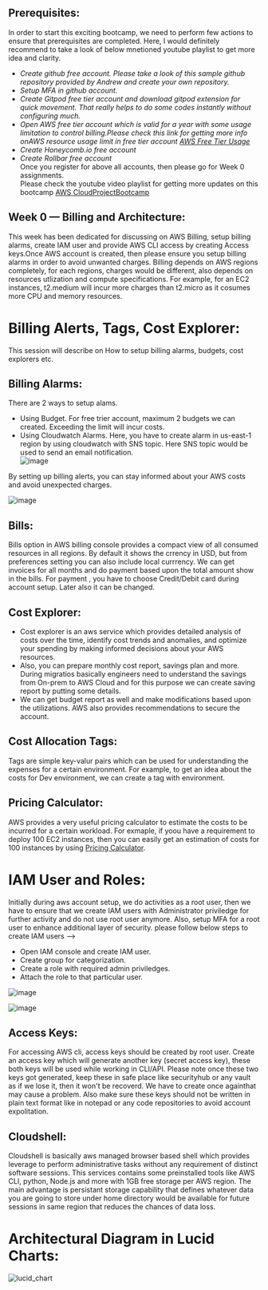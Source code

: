 ## **Prerequisites:**  
In order to start this exciting bootcamp, we need to perform few actions to ensure that prerequisites are completed.
Here, I would definitely recommend to take a look of below mnetioned youtube playlist to get more idea and clarity.  
- *Create github free account. Please take a look of this sample github repository provided by Andrew and create your own repository.* 
- *Setup MFA in github account.*  
- *Create Gitpod free tier account and download gitpod extension for quick movement. That really helps to do some codes instantly without configuring much.*  
- *Open AWS free tier account which is valid for a year with some usage limitation to control billing.Please check this link for getting more info onAWS resource usage limit in free tier account [AWS Free Tier Usage](https://aws.amazon.com/free/?all-free-tier.sort-by=item.additionalFields.SortRank&all-free-tier.sort-order=asc&awsf.Free%20Tier%20Types=*all&awsf.Free%20Tier%20Categories=*all)*  
- *Create Honeycomb.io free account*  
- *Create Rollbar free account*  
Once you register for above all accounts, then please go for Week 0 assignments.  
Please check the youtube video playlist for getting more updates on this bootcamp [AWS CloudProjectBootcamp](https://www.youtube.com/playlist?list=PLBfufR7vyJJ7k25byhRXJldB5AiwgNnWv)  

## Week 0 — Billing and Architecture:  
This week has been dedicated for discussing on AWS Billing, setup billing alarms, create IAM user and provide AWS CLI access by creating Access keys.Once AWS account is created, then please ensure you setup billing alarms in order to avoid unwanted charges. Billing depends on AWS regions completely, for each regions, charges would be different, also depends on resources utlization and compute specifications. For example, for an EC2 instances, t2.medium will incur more charges than t2.micro as it cosumes more CPU and memory resources.  

# **Billing Alerts, Tags, Cost Explorer:**  
This session will describe on How to setup billing alarms, budgets, cost explorers etc.  
## **Billing Alarms**:  
There are 2 ways to setup alams.  
- Using Budget. For free trier account, maximum 2 budgets we can created. Exceeding the limit will incur costs.  
- Using Cloudwatch Alarms. Here, you have to create alarm in us-east-1 region by using cloudwatch with SNS topic. Here SNS topic would be used to send an email notification.  
![image](https://user-images.githubusercontent.com/67305577/219559078-910c79d2-bf77-463d-934d-6757200eee71.png)
 
By setting up billing alerts, you can stay informed about your AWS costs and avoid unexpected charges.  

![image](https://user-images.githubusercontent.com/67305577/219075632-8973e54c-ea21-49dc-a955-b0484dac3fc2.png)    

## **Bills**:  
Bills option in AWS billing console provides a compact view of all consumed resources in all regions. By default it shows the crrency in USD, but from preferences setting you can also include local currrency. We can get invoices for all months and do payment based upon the total amount show in the bills. For payment , you have to choose Credit/Debit card during account setup. Later also it can be changed.

## **Cost Explorer**:  
- Cost explorer is an aws service which provides detailed analysis of costs over the time, identify cost trends and anomalies, and optimize your spending by making informed decisions about your AWS resources.  
- Also, you can prepare monthly cost report, savings plan and more. During migratios basically engineers need to understand the savings from On-prem to AWS Cloud and for this purpose we can create saving report by putting some details.  
- We can get budget report as well and make modifications based upon the utilizations. AWS also provides recommendations to secure the account.  

## **Cost Allocation Tags**:  
Tags are simple key-valur pairs which can be used for understanding the expenses for a certain environment. For example, to get an idea about the costs for Dev environment, we can create a tag with environment.

## **Pricing Calculator**:  
AWS provides a very useful pricing calculator to estimate the costs to be incurred for a certain workload. For exmaple, if yoou have a requirement to deploy 100 EC2 instances, then you can easily get an estimation of costs for 100 instances by using [Pricing Calculator](https://calculator.aws/#/).  

# **IAM User and Roles**:  
Initially during aws account setup, we do activities as a root user, then we have to ensure that we create IAM users with Administrator priviledge for further activity and do not use root user anymore. Also, setup MFA for a root user to enhance additional layer of security. please follow below steps to create IAM users -->  
- Open IAM console and create IAM user.
- Create group for categorization.
- Create a role with required admin priviledges.
- Attach the role to that particular user.  

![image](https://user-images.githubusercontent.com/67305577/219557476-452513f3-f8fb-4a56-8fd4-6ca409679765.png)

![image](https://user-images.githubusercontent.com/67305577/219076623-302d2b75-278b-44f1-9b26-d967d5d73fa6.png)

## **Access Keys**:  
For accessing AWS cli, access keys should be created by root user. Create an access key which will generate another key (secret access key), these both keys will be used while working in CLI/API. Please note once these two keys got generated, keep these in safe place like securityhub or any vault as if we lose it, then it won't be recoverd. We have to create once againthat may cause a problem. Also make sure these keys should not be written in plain text format like in notepad or any code repositories to avoid account expolitation.  

## **Cloudshell**:  
Cloudshell is basically aws managed browser based shell which provides leverage to perform administrative tasks without any requirement of distinct software sessions. This services contains some preinstalled tools like AWS CLI, python, Node.js and more with 1GB free storage per AWS region. The main advantage is persistant storage capability that defines whatever data you are going to store under home directory would be available for future sessions in same region that reduces the chances of data loss.

# **Architectural Diagram in Lucid Charts**:  

![lucid_chart](https://user-images.githubusercontent.com/67305577/219072734-d8ea7f6b-2052-4545-8fc2-c42264deb1b8.png)

